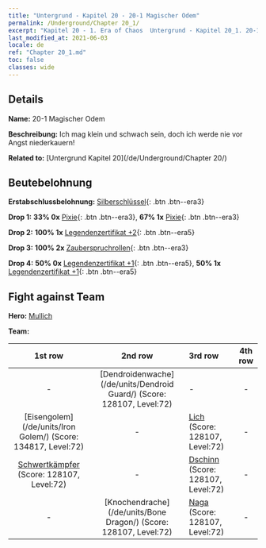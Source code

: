 ```yaml
---
title: "Untergrund - Kapitel 20 - 20-1 Magischer Odem"
permalink: /Underground/Chapter 20_1/
excerpt: "Kapitel 20 - 1. Era of Chaos  Untergrund - Kapitel 20_1. 20-1 Magischer Odem"
last_modified_at: 2021-06-03
locale: de
ref: "Chapter 20_1.md"
toc: false
classes: wide
---
```


## Details

 **Name:** 20-1 Magischer Odem

 **Beschreibung:** Ich mag klein und schwach sein, doch ich werde nie vor Angst niederkauern!

 **Related to:** [Untergrund Kapitel 20](/de/Underground/Chapter 20/)

## Beutebelohnung

 **Erstabschlussbelohnung:** [Silberschlüssel](/ItemsDE/con_693/){: .btn .btn--era3}

 **Drop 1:** **33% 0x** [Pixie](/ItemsDE/unt_262/){: .btn .btn--era3}, **67% 1x** [Pixie](/ItemsDE/unt_262/){: .btn .btn--era3}

 **Drop 2:** **100% 1x** [Legendenzertifikat +2](/ItemsDE/mat_81/){: .btn .btn--era5}

 **Drop 3:** **100% 2x** [Zauberspruchrollen](/ItemsDE/con_694/){: .btn .btn--era3}

 **Drop 4:** **50% 0x** [Legendenzertifikat +1](/ItemsDE/mat_74/){: .btn .btn--era5}, **50% 1x** [Legendenzertifikat +1](/ItemsDE/mat_74/){: .btn .btn--era5}


## Fight against Team
 **Hero:** [Mullich](/de/heroes/Mullich/)

 **Team:**


  | 1st row | 2nd row | 3rd row | 4th row |
  |:----:|:----:|:----|:----:|
  | - | [Dendroidenwache](/de/units/Dendroid Guard/) (Score: 128107, Level:72)  | - | - |
  | [Eisengolem](/de/units/Iron Golem/) (Score: 134817, Level:72)  | - | [Lich](/de/units/Lich/) (Score: 128107, Level:72)  | - |
  | [Schwertkämpfer](/de/units/Swordsman/) (Score: 128107, Level:72)  | - | [Dschinn](/de/units/Genie/) (Score: 128107, Level:72)  | - |
  | - | [Knochendrache](/de/units/Bone Dragon/) (Score: 128107, Level:72)  | [Naga](/de/units/Naga/) (Score: 128107, Level:72)  | - |


